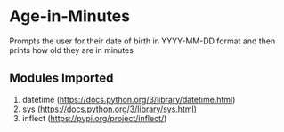 # Age-in-Minutes
Prompts the user for their date of birth in YYYY-MM-DD format and then prints how old they are in minutes

## Modules Imported
1. datetime (https://docs.python.org/3/library/datetime.html)
2. sys (https://docs.python.org/3/library/sys.html)
3. inflect (https://pypi.org/project/inflect/)
